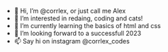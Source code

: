 - 👋 Hi, I’m @corrlex, or just call me Alex
- 👀 I’m interested in redaing, coding and cats!
- 🌱 I’m currently learning the basics of html and css
- 💞️ I’m looking forward to a successfull 2023
- 📫 Say hi on instagram @corrlex_codes
